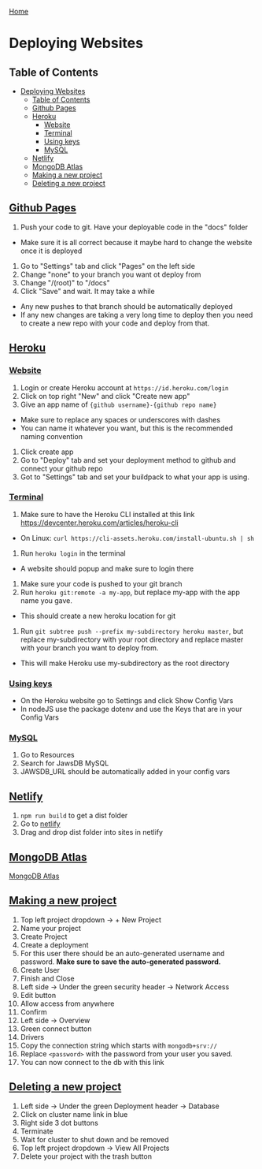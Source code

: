 [Home](./README.md)

# Deploying Websites

## Table of Contents
<!-- TOC -->

- [Deploying Websites](#deploying-websites)
  - [Table of Contents](#table-of-contents)
  - [Github Pages](#github-pages)
  - [Heroku](#heroku)
    - [Website](#website)
    - [Terminal](#terminal)
    - [Using keys](#using-keys)
    - [MySQL](#mysql)
  - [Netlify](#netlify)
  - [MongoDB Atlas](#mongodb-atlas)
  - [Making a new project](#making-a-new-project)
  - [Deleting a new project](#deleting-a-new-project)

<!-- /TOC -->

## [Github Pages](#table-of-contents)
1. Push your code to git. Have your deployable code in the "docs" folder
  - Make sure it is all correct because it maybe hard to change the website once it is deployed
1. Go to "Settings" tab and click "Pages" on the left side
1. Change "none" to your branch you want ot deploy from
1. Change "/(root)" to "/docs"
1. Click "Save" and wait. It may take a while
  - Any new pushes to that branch should be automatically deployed
  - If any new changes are taking a very long time to deploy then you need to create a new repo with your code and deploy from that.

## [Heroku](#table-of-contents)

### [Website](#table-of-contents)
1. Login or create Heroku account at `https://id.heroku.com/login`
1. Click on top right "New" and click "Create new app"
1. Give an app name of `{github username}-{github repo name}`
  - Make sure to replace any spaces or underscores with dashes
  - You can name it whatever you want, but this is the recommended naming convention
1. Click create app
1. Go to "Deploy" tab and set your deployment method to github and connect your github repo
1. Got to "Settings" tab and set your buildpack to what your app is using.

### [Terminal](#table-of-contents)
1. Make sure to have the Heroku CLI installed at this link https://devcenter.heroku.com/articles/heroku-cli
  - On Linux: `curl https://cli-assets.heroku.com/install-ubuntu.sh | sh`
1. Run `heroku login` in the terminal
  - A website should popup and make sure to login there
1. Make sure your code is pushed to your git branch
1. Run `heroku git:remote -a my-app`, but replace my-app with the app name you gave.
  - This should create a new heroku location for git
1. Run `git subtree push --prefix my-subdirectory heroku master`, but replace my-subdirectory with your root directory and replace master with your branch you want to deploy from.
  - This will make Heroku use my-subdirectory as the root directory

### [Using keys](#table-of-contents)
- On the Heroku website go to Settings and click Show Config Vars
- In nodeJS use the package dotenv and use the Keys that are in your Config Vars

### [MySQL](#table-of-contents)
1. Go to Resources
1. Search for JawsDB MySQL
1. JAWSDB_URL should be automatically added in your config vars

## [Netlify](#table-of-contents)
1. `npm run build` to get a dist folder
2. Go to [netlify](https://app.netlify.com/)
3. Drag and drop dist folder into sites in netlify

## [MongoDB Atlas](#table-of-contents)
[MongoDB Atlas](https://www.mongodb.com/atlas)

## [Making a new project](#table-of-contents)
1. Top left project dropdown -> + New Project
1. Name your project
1. Create Project
1. Create a deployment
1. For this user there should be an auto-generated username and password. **Make sure to save the auto-generated password.**
1. Create User
1. Finish and Close
1. Left side -> Under the green security header -> Network Access
1. Edit button
1. Allow access from anywhere
1. Confirm
1. Left side -> Overview
1. Green connect button
1. Drivers
1. Copy the connection string which starts with `mongodb+srv://`
1. Replace `<password>` with the password from your user you saved.
1. You can now connect to the db with this link

## [Deleting a new project](#table-of-contents)
1. Left side -> Under the green Deployment header -> Database
1. Click on cluster name link in blue
1. Right side 3 dot buttons
1. Terminate
1. Wait for cluster to shut down and be removed
1. Top left project dropdown -> View All Projects
1. Delete your project with the trash button